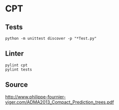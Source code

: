 # CPT

## Tests
```
python -m unittest discover -p "*Test.py"
```

## Linter
```
pylint cpt
pylint tests
```

## Source
http://www.philippe-fournier-viger.com/ADMA2013_Compact_Prediction_trees.pdf
